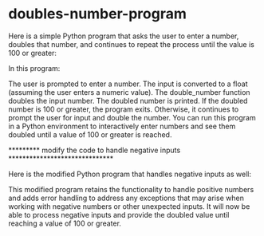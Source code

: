# doubles-number-program
Here is a simple Python program that asks the user to enter a number, doubles that number, and continues to repeat the process until the value is 100 or greater:



In this program:


The user is prompted to enter a number.
The input is converted to a float (assuming the user enters a numeric value).
The double_number function doubles the input number.
The doubled number is printed.
If the doubled number is 100 or greater, the program exits. Otherwise, it continues to prompt the user for input and double the number.
You can run this program in a Python environment to interactively enter numbers and see them doubled until a value of 100 or greater is reached.


********* modify the code to handle negative inputs ******************************

Here is the modified Python program that handles negative inputs as well:


This modified program retains the functionality to handle positive numbers and adds error handling to address any exceptions that may arise when working with negative numbers or other unexpected inputs. It will now be able to process negative inputs and provide the doubled value until reaching a value of 100 or greater.
